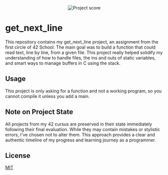 <div align="center">
  <img src="https://i.ibb.co/cmF80PB/image.png" alt="Project score">
</div>

# get_next_line

This repository contains my get_next_line project, an assignment from the first circle of 42 School. The main goal was to build a function that could read text, line by line, from a given file. This project really helped solidify my understanding of how to handle files, the ins and outs of static variables, and smart ways to manage buffers in C using the stack.

## Usage

This project is only asking for a function and not a working program, so you cannot compile it unless you add a main.

## Note on Project State

All projects from my 42 cursus are preserved in their state immediately following their final evaluation. While they may contain mistakes or stylistic errors, I've chosen not to alter them. This approach provides a clear and authentic timeline of my progress and learning journey as a programmer.

## License

[MIT](https://choosealicense.com/licenses/mit/)
